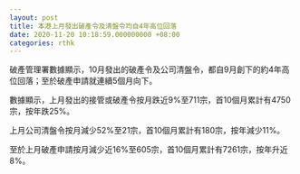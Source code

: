```yaml
---
layout: post
title: 本港上月發出破產令及清盤令均自4年高位回落
date: 2020-11-20 10:18:59.000000000 +08:00
categories: rthk
---
```


破產管理署數據顯示，10月發出的破產令及公司清盤令，都自9月創下的約4年高位回落；至於破產申請就連續5個月向下。

數據顯示，上月發出的接管或破產令按月跌近9%至711宗，首10個月累計有4750宗，按年跌25%。

上月公司清盤令按月減少52%至21宗，首10個月累計有180宗，按年減少11%。

至於上月破產申請按月減少近16%至605宗，首10個月累計有7261宗，按年升近8%。
